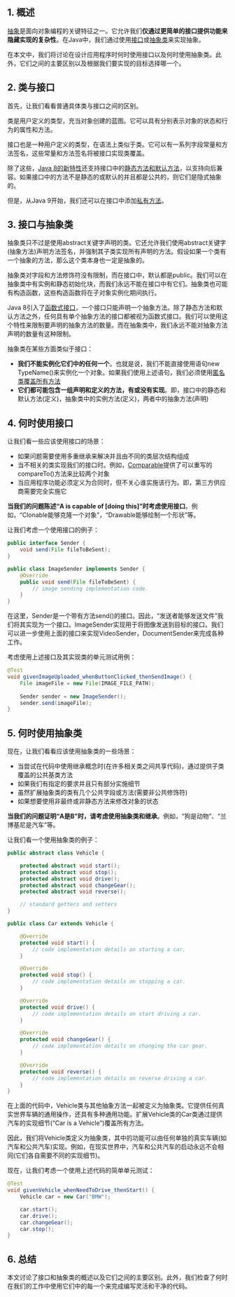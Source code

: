 ## 1. 概述

[抽象](https://www.baeldung.com/java-oop#abstraction)是面向对象编程的关键特征之一。它允许我们**仅通过更简单的接口提供功能来隐藏实现的复杂性**。在Java中，我们通过使用[接口](https://www.baeldung.com/java-interfaces)或[抽象类](https://www.baeldung.com/java-abstract-class)来实现抽象。

在本文中，我们将讨论在设计应用程序时何时使用接口以及何时使用抽象类。此外，它们之间的主要区别以及根据我们要实现的目标选择哪一个。

## 2. 类与接口

首先，让我们看看普通具体类与接口之间的区别。

类是用户定义的类型，充当对象创建的蓝图。它可以具有分别表示对象的状态和行为的属性和方法。

接口也是一种用户定义的类型，在语法上类似于类。它可以有一系列字段常量和方法签名，这些常量和方法签名将被接口实现类覆盖。

除了这些，[Java 8的新特性](https://www.baeldung.com/java-8-new-features)还支持接口中的[静态方法和默认方法](https://www.baeldung.com/java-static-default-methods)，以支持向后兼容。如果接口中的方法不是静态的或默认的并且都是公共的，则它们是隐式抽象的。

但是，从Java 9开始，我们还可以在接口中添加[私有方法](https://www.baeldung.com/new-java-9#3-interface-private-method)。

## 3. 接口与抽象类

抽象类只不过是使用abstract关键字声明的类。它还允许我们使用abstract关键字(抽象方法)声明方法签名，并强制其子类实现所有声明的方法。假设如果一个类有一个抽象的方法，那么这个类本身也一定是抽象的。

抽象类对字段和方法修饰符没有限制，而在接口中，默认都是public。我们可以在抽象类中有实例和静态初始化块，而我们永远不能在接口中有它们。抽象类也可能有构造函数，这些构造函数将在子对象实例化期间执行。

Java 8引入了[函数式接口](https://www.baeldung.com/java-8-functional-interfaces)，一个接口只能声明一个抽象方法。除了静态方法和默认方法之外，任何具有单个抽象方法的接口都被视为函数式接口。我们可以使用这个特性来限制要声明的抽象方法的数量。而在抽象类中，我们永远不能对抽象方法声明的数量有这种限制。

抽象类在某些方面类似于接口：

-   **我们不能实例化它们中的任何一个**。也就是说，我们不能直接使用语句new TypeName()来实例化一个对象。如果我们使用上述语句，我们必须使用[匿名类覆盖所有方法](https://www.baeldung.com/java-anonymous-classes)
-   **它们都可能包含一组声明和定义的方法，有或没有实现**。即，接口中的静态和默认方法(定义)，抽象类中的实例方法(定义)，两者中的抽象方法(声明)

## 4. 何时使用接口

让我们看一些应该使用接口的场景：

-   如果问题需要使用多重继承来解决并且由不同的类层次结构组成
-   当不相关的类实现我们的接口时。例如，[Comparable](https://www.baeldung.com/java-comparator-comparable#comparable)提供了可以重写的compareTo()方法来比较两个对象
-   当应用程序功能必须定义为合同时，但不关心谁实施该行为。即，第三方供应商需要完全实施它

**当我们的问题陈述“A is capable of [doing this]”时考虑使用接口**。例如，“Clonable能够克隆一个对象”，“Drawable能够绘制一个形状”等。

让我们考虑一个使用接口的例子：

```java
public interface Sender {
    void send(File fileToBeSent);
}
```

```java
public class ImageSender implements Sender {
    @Override
    public void send(File fileToBeSent) {
        // image sending implementation code.
    }
}
```

在这里，Sender是一个带有方法send()的接口。因此，“发送者能够发送文件”我们将其实现为一个接口。ImageSender实现用于将图像发送到目标的接口。我们可以进一步使用上面的接口来实现VideoSender，DocumentSender来完成各种工作。

考虑使用上述接口及其实现类的单元测试用例：

```java
@Test
void givenImageUploaded_whenButtonClicked_thenSendImage() {
    File imageFile = new File(IMAGE_FILE_PATH);
 
    Sender sender = new ImageSender();
    sender.send(imageFile);
}
```

## 5. 何时使用抽象类

现在，让我们看看应该使用抽象类的一些场景：

-   当尝试在代码中使用继承概念时(在许多相关类之间共享代码)，通过提供子类覆盖的公共基类方法
-   如果我们有指定的要求并且只有部分实施细节
-   虽然扩展抽象类的类有几个公共字段或方法(需要非公共修饰符)
-   如果想要使用非最终或非静态方法来修改对象的状态

**当我们的问题证明“A是B”时，请考虑使用抽象类和继承**。例如，“狗是动物”、“兰博基尼是汽车”等。

让我们看一个使用抽象类的例子：

```java
public abstract class Vehicle {

    protected abstract void start();
    protected abstract void stop();
    protected abstract void drive();
    protected abstract void changeGear();
    protected abstract void reverse();

    // standard getters and setters
}
```

```java
public class Car extends Vehicle {

    @Override
    protected void start() {
        // code implementation details on starting a car.
    }

    @Override
    protected void stop() {
        // code implementation details on stopping a car.
    }

    @Override
    protected void drive() {
        // code implementation details on start driving a car.
    }

    @Override
    protected void changeGear() {
        // code implementation details on changing the car gear.
    }

    @Override
    protected void reverse() {
        // code implementation details on reverse driving a car.
    }
}
```

在上面的代码中，Vehicle类与其他抽象方法一起被定义为抽象类。它提供任何真实世界车辆的通用操作，还具有多种通用功能。扩展Vehicle类的Car类通过提供汽车的实现细节(“Car is a Vehicle”)覆盖所有方法。

因此，我们将Vehicle类定义为抽象类，其中的功能可以由任何单独的真实车辆(如汽车和公共汽车)实现。例如，在现实世界中，汽车和公共汽车的启动永远不会相同(它们各自需要不同的实现细节)。

现在，让我们考虑一个使用上述代码的简单单元测试：

```java
@Test
void givenVehicle_whenNeedToDrive_thenStart() {
    Vehicle car = new Car("BMW");

    car.start();
    car.drive();
    car.changeGear();
    car.stop();
}
```

## 6. 总结

本文讨论了接口和抽象类的概述以及它们之间的主要区别。此外，我们检查了何时在我们的工作中使用它们中的每一个来完成编写灵活和干净的代码。